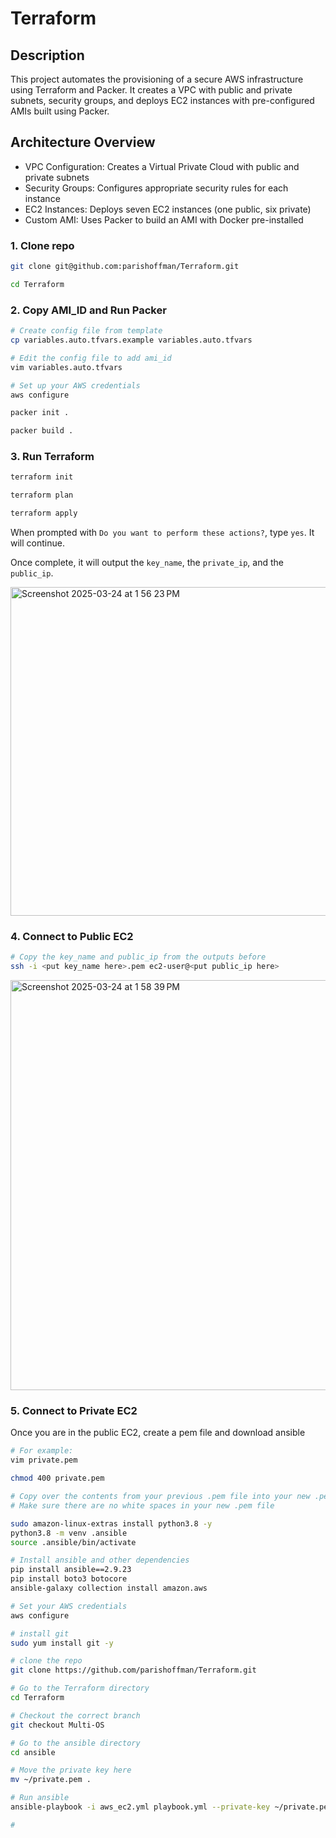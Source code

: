 # Terraform

## Description
This project automates the provisioning of a secure AWS infrastructure using Terraform and Packer. It creates a VPC with public and private subnets, security groups, and deploys EC2 instances with pre-configured AMIs built using Packer.

## Architecture Overview
- VPC Configuration: Creates a Virtual Private Cloud with public and private subnets
- Security Groups: Configures appropriate security rules for each instance
- EC2 Instances: Deploys seven EC2 instances (one public, six private)
- Custom AMI: Uses Packer to build an AMI with Docker pre-installed

### 1. Clone repo
```bash
git clone git@github.com:parishoffman/Terraform.git

cd Terraform
```

### 2. Copy AMI_ID and Run Packer 
```bash
# Create config file from template
cp variables.auto.tfvars.example variables.auto.tfvars

# Edit the config file to add ami_id
vim variables.auto.tfvars

# Set up your AWS credentials
aws configure

packer init .

packer build .
```

### 3. Run Terraform
```bash
terraform init

terraform plan

terraform apply
```
When prompted with `Do you want to perform these actions?`, type `yes`. It will continue.

Once complete, it will output the `key_name`, the `private_ip`, and the `public_ip`.

<img width="526" alt="Screenshot 2025-03-24 at 1 56 23 PM" src="https://github.com/user-attachments/assets/7b9018ec-6037-46f3-a0b2-59304e835293" />


### 4. Connect to Public EC2
```bash
# Copy the key_name and public_ip from the outputs before
ssh -i <put key_name here>.pem ec2-user@<put public_ip here>
```
<img width="656" alt="Screenshot 2025-03-24 at 1 58 39 PM" src="https://github.com/user-attachments/assets/952f7c62-99d8-486a-aa0f-8492b7677619" />


### 5. Connect to Private EC2

Once you are in the public EC2, create a pem file and download ansible
```bash
# For example:
vim private.pem

chmod 400 private.pem

# Copy over the contents from your previous .pem file into your new .pem file
# Make sure there are no white spaces in your new .pem file

sudo amazon-linux-extras install python3.8 -y
python3.8 -m venv .ansible
source .ansible/bin/activate

# Install ansible and other dependencies
pip install ansible==2.9.23
pip install boto3 botocore
ansible-galaxy collection install amazon.aws

# Set your AWS credentials
aws configure

# install git
sudo yum install git -y

# clone the repo
git clone https://github.com/parishoffman/Terraform.git

# Go to the Terraform directory
cd Terraform

# Checkout the correct branch
git checkout Multi-OS

# Go to the ansible directory
cd ansible

# Move the private key here
mv ~/private.pem .

# Run ansible
ansible-playbook -i aws_ec2.yml playbook.yml --private-key ~/private.pem

# 
```
